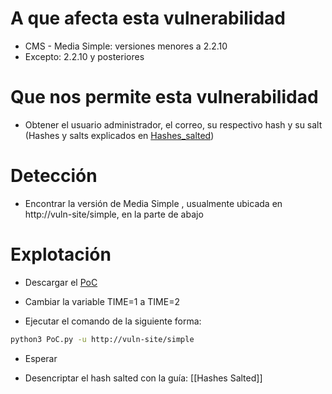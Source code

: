 # A que afecta esta vulnerabilidad

- CMS - Media Simple: versiones menores a 2.2.10
- Excepto: 2.2.10 y posteriores
# Que nos permite esta vulnerabilidad

- Obtener el usuario administrador, el correo, su respectivo hash y su salt (Hashes y salts explicados en [Hashes_salted](/Hashes/Hashes_Salted.md))

# Detección

- Encontrar la versión de Media Simple , usualmente ubicada en http://vuln-site/simple, en la parte de abajo 

# Explotación

- Descargar el [PoC](https://www.exploit-db.com/exploits/46635)

- Cambiar la variable TIME=1 a TIME=2

- Ejecutar el comando de la siguiente forma:

```bash
python3 PoC.py -u http://vuln-site/simple 
```

- Esperar

- Desencriptar el hash salted con la guía: [[Hashes Salted]]


